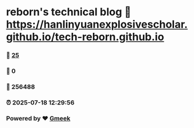 # reborn's technical blog :link: https://hanlinyuanexplosivescholar.github.io/tech-reborn.github.io 
### :page_facing_up: [25](https://hanlinyuanexplosivescholar.github.io/tech-reborn.github.io/tag.html) 
### :speech_balloon: 0 
### :hibiscus: 256488 
### :alarm_clock: 2025-07-18 12:29:56 
### Powered by :heart: [Gmeek](https://github.com/Meekdai/Gmeek)
